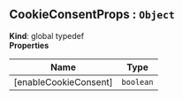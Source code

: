 <a name="CookieConsentProps"></a>

## CookieConsentProps : <code>Object</code>
**Kind**: global typedef  
**Properties**

| Name | Type |
| --- | --- |
| [enableCookieConsent] | <code>boolean</code> | 

